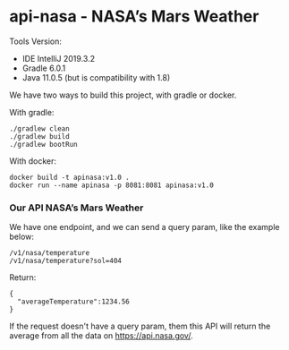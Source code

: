 # api-nasa - NASA’s Mars Weather
Tools Version:
 * IDE    IntelliJ 2019.3.2
 * Gradle 6.0.1
 * Java   11.0.5 (but is compatibility with 1.8)


We have two ways to build this project, with gradle or docker.

With gradle:
```
./gradlew clean 
./gradlew build 
./gradlew bootRun 
```
With docker:
```
docker build -t apinasa:v1.0 . 
docker run --name apinasa -p 8081:8081 apinasa:v1.0 
```

### Our API NASA’s Mars Weather ###
We have one endpoint, and we can send a query param, like the example below: 
```
/v1/nasa/temperature
/v1/nasa/temperature?sol=404
```
Return:
```
{
  "averageTemperature":1234.56  
}
```
If the request doesn't have a query param, them this API will return the average from all the data on https://api.nasa.gov/.
